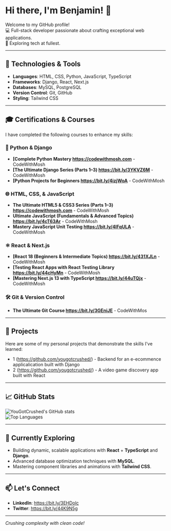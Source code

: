 # Hi there, I'm Benjamin! 👋

Welcome to my GitHub profile!  
💻 Full-stack developer passionate about crafting exceptional web applications.  
🚀 Exploring tech at fullest.  

---

## 🔧 Technologies & Tools
- **Languages**: HTML, CSS, Python, JavaScript, TypeScript
- **Frameworks**: Django, React, Next.js  
- **Databases**: MySQL, PostgreSQL
- **Version Control**: Git, GitHub  
- **Styling**: Tailwind CSS  

---

## 🎓 Certifications & Courses
I have completed the following courses to enhance my skills:

### 🐍 Python & Django
- **[Complete Python Mastery https://codewithmosh.com** - CodeWithMosh
- **[The Ultimate Django Series (Parts 1–3) https://bit.ly/3YKVZ6M** - CodeWithMosh
- **[Python Projects for Beginners https://bit.ly/4izjWoA** - CodeWithMosh

### 🌐 HTML, CSS, & JavaScript
- **The Ultimate HTML5 & CSS3 Series (Parts 1–3) https://codewithmosh.com** - CodeWithMosh
- **Ultimate JavaScript (Fundamentals & Advanced Topics) https://bit.ly/4cT63Ar** - CodeWithMosh
- **Mastery JavaScript Unit Testing https://bit.ly/4lFqULA** - CodeWithMosh

### ⚛️ React & Next.js
- **[React 18 (Beginners & Intermediate Topics) https://bit.ly/431XJLn** - CodeWithMosh
- **[Testing React Apps with React Testing Library https://bit.ly/44cHyMn** - CodeWithMosh
- **[Mastering Next.js 13 with TypeScript https://bit.ly/44uTQjx** - CodeWithMosh

### 🛠️ Git & Version Control
- **The Ultimate Git Course https://bit.ly/3GEniJE** - CodeWithMos


---

## 📁 Projects
Here are some of my personal projects that demonstrate the skills I've learned:

- 1 (https://github.com/yougotcrushed/) - Backend for an e-ecommence applicalication built with Django
- 2 (https://github.com/yougotcrushed/) - A video game discovery app built with React

---

## 📈 GitHub Stats
![YouGotCrushed's GitHub stats](https://github-readme-stats.vercel.app/api?username=yougotcrushed&show_icons=true&theme=radical)  
![Top Languages](https://github-readme-stats.vercel.app/api/top-langs/?username=yougotcrushed&layout=compact&theme=radical)

---

## 🌱 Currently Exploring
- Building dynamic, scalable applications with **React** + **TypeScript** and **Django**.  
- Advanced database optimization techniques with **MySQL**.  
- Mastering component libraries and animations with **Tailwind CSS**.

---

## 📫 Let's Connect
- **LinkedIn**: https://bit.ly/3EHDolc    
- **Twitter**:  https://bit.ly/44K9N5g  

---

*Crushing complexity with clean code!*
